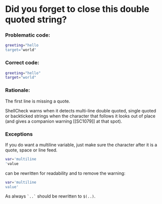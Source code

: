 # Did you forget to close this double quoted string?

### Problematic code:

```sh
greeting="hello
target="world"
```

### Correct code:

```sh
greeting="hello"
target="world"
```

### Rationale:

The first line is missing a quote.

ShellCheck warns when it detects multi-line double quoted, single quoted or backticked strings when the character that follows it looks out of place (and gives a companion warning [[SC1079]] at that spot).

### Exceptions

If you do want a multiline variable, just make sure the character after it is a quote, space or line feed.

```sh
var='multiline
'value
```

can be rewritten for readability and to remove the warning:

```sh
var='multiline
value'
```

As always `` `..` `` should be rewritten to ``$(..)``.
